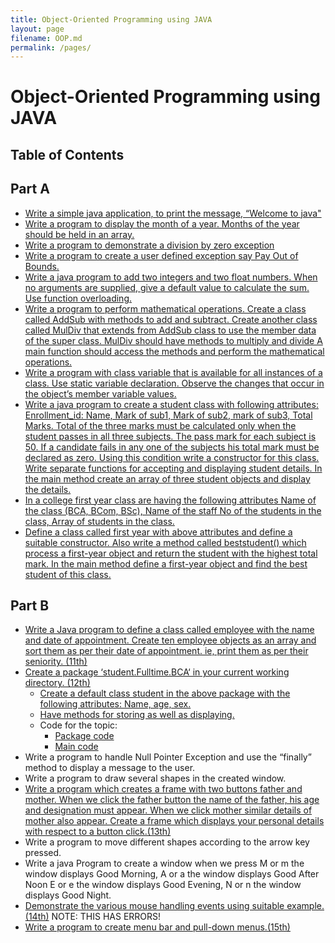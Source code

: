 ```yaml
---
title: Object-Oriented Programming using JAVA
layout: page
filename: OOP.md
permalink: /pages/
---
```


# Object-Oriented Programming using JAVA

## Table of Contents

## Part A

-   [Write a simple java application, to print the message, “Welcome to java"](/Semester%202/Object-Oriented%20Programming%20using%20JAVA/welcome.java)
-   [Write a program to display the month of a year. Months of the year should be held in an array.](/Semester%202/Object-Oriented%20Programming%20using%20JAVA/month_of_year.java)
-   [Write a program to demonstrate a division by zero exception](/Semester%202/Object-Oriented%20Programming%20using%20JAVA/divided_by_zero_exception.java)
-   [Write a program to create a user defined exception say Pay Out of Bounds.](/Semester%202/Object-Oriented%20Programming%20using%20JAVA/pay_out_of_bound.java)
-   [Write a java program to add two integers and two float numbers. When no arguments are supplied, give a default value to calculate the sum. Use function overloading.](/Semester%202/Object-Oriented%20Programming%20using%20JAVA/method_overload.java)
-   [Write a program to perform mathematical operations. Create a class called AddSub with methods to add and subtract. Create another class called MulDiv that extends from AddSub class to use the member data of the super class. MulDiv should have methods to multiply and divide A main function should access the methods and perform the mathematical operations.](/Semester%202/Object-Oriented%20Programming%20using%20JAVA/multi_math_opt.java)
-   [Write a program with class variable that is available for all instances of a class. Use static variable declaration. Observe the changes that occur in the object’s member variable values.](/Semester%202/Object-Oriented%20Programming%20using%20JAVA/static_variable_decl.java)
-   [Write a java program to create a student class with following attributes: Enrollment_id: Name, Mark of sub1, Mark of sub2, mark of sub3, Total Marks. Total of the three marks must be calculated only when the student passes in all three subjects. The pass mark for each subject is 50. If a candidate fails in any one of the subjects his total mark must be declared as zero. Using this condition write a constructor for this class. Write separate functions for accepting and displaying student details. In the main method create an array of three student objects and display the details.](/Semester%202/Object-Oriented%20Programming%20using%20JAVA/student_marks.java)
-   [In a college first year class are having the following attributes Name of the class (BCA, BCom, BSc), Name of the staff No of the students in the class, Array of students in the class.](/Semester%202/Object-Oriented%20Programming%20using%20JAVA/first_year_class.java)
-   [Define a class called first year with above attributes and define a suitable constructor. Also write a method called beststudent() which process a first-year object and return the student with the highest total mark. In the main method define a first-year object and find the best student of this class.](/Semester%202/Object-Oriented%20Programming%20using%20JAVA/best_student.java)
## Part B
-   [Write a Java program to define a class called employee with the name and date of appointment. Create ten employee objects as an array and sort them as per their date of appointment. ie, print them as per their seniority. (11th)](/Semester%202/Object-Oriented%20Programming%20using%20JAVA/emp_array_sort.java)
-   [Create a package ‘student.Fulltime.BCA‘ in your current working directory. (12th)](/Semester%202/Object-Oriented%20Programming%20using%20JAVA/student_info_package_prgm.java)
    -   [Create a default class student in the above package with the following attributes: Name, age, sex.](/Semester%202/Object-Oriented%20Programming%20using%20JAVA/student_info_package_prgm.java)
    -   [Have methods for storing as well as displaying.](/Semester%202/Object-Oriented%20Programming%20using%20JAVA/student_info_package_prgm.java)
    - Code for the topic:
        - [Package code](/Semester%202/Object-Oriented%20Programming%20using%20JAVA/BCA/bca_student_package.java)
        - [Main code](/Semester%202/Object-Oriented%20Programming%20using%20JAVA/student_info_package_prgm.java)
-   Write a program to handle Null Pointer Exception and use the “finally” method to display a message to the user.
-   Write a program to draw several shapes in the created window.
-   [Write a program which creates a frame with two buttons father and mother. When we click the father button the name of the father, his age and designation must appear. When we click mother similar details of mother also appear. Create a frame which displays your personal details with respect to a button click.(13th)](/Semester%202/Object-Oriented%20Programming%20using%20JAVA/display_FandM_details.java)
-   Write a program to move different shapes according to the arrow key pressed.
-   Write a java Program to create a window when we press M or m the window displays Good Morning, A or a the window displays Good After Noon E or e the window displays Good Evening, N or n the window displays Good Night.
-   [Demonstrate the various mouse handling events using suitable example.(14th)](/Semester%202/Object-Oriented%20Programming%20using%20JAVA/mouse_handling.java) NOTE: THIS HAS ERRORS!
-   [Write a program to create menu bar and pull-down menus.(15th)](/Semester%202/Object-Oriented%20Programming%20using%20JAVA/pull_down_menu.java)

